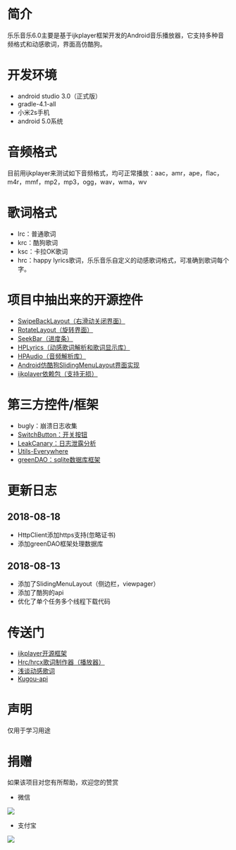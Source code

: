 # 简介 #
乐乐音乐6.0主要是基于ijkplayer框架开发的Android音乐播放器，它支持多种音频格式和动感歌词，界面高仿酷狗。

# 开发环境 #
- android studio 3.0（正式版）
- gradle-4.1-all
- 小米2s手机
- android 5.0系统

# 音频格式 #
目前用ijkplayer来测试如下音频格式，均可正常播放：aac，amr，ape，flac，m4r，mmf，mp2，mp3，ogg，wav，wma，wv

# 歌词格式 #
- lrc：普通歌词
- krc：酷狗歌词
- ksc：卡拉OK歌词
- hrc：happy lyrics歌词，乐乐音乐自定义的动感歌词格式，可准确到歌词每个字。

# 项目中抽出来的开源控件 #

- [SwipeBackLayout（右滑动关闭界面）](https://github.com/zhangliangming/SwipeBackLayout.git)
- [RotateLayout（旋转界面）](https://github.com/zhangliangming/RotateLayout.git)
- [SeekBar（进度条）](https://github.com/zhangliangming/SeekBar.git)
- [HPLyrics（动感歌词解析和歌词显示库）](https://github.com/zhangliangming/HPLyrics.git)
- [HPAudio（音频解析库）](https://github.com/zhangliangming/HPAudio.git)
- [Android仿酷狗SlidingMenuLayout界面实现](https://github.com/zhangliangming/SlidingMenuLayout.git)
- [ijkplayer依赖包（支持无损）](https://github.com/zhangliangming/Player.git)

# 第三方控件/框架 #

- bugly：崩溃日志收集
- [SwitchButton：开关按钮](https://github.com/zcweng/SwitchButton.git "SwitchButton")
- [LeakCanary：日志泄露分析](https://github.com/square/leakcanary "LeakCanary")
- [Utils-Everywhere](https://github.com/SenhLinsh/Utils-Everywhere.git "Utils-Everywhere")
- [greenDAO：sqlite数据库框架](https://github.com/greenrobot/greenDAO "greenDAO")

# 更新日志 #

## 2018-08-18 ##
- HttpClient添加https支持(忽略证书)
- 添加greenDAO框架处理数据库

## 2018-08-13 ##
- 添加了SlidingMenuLayout（侧边栏，viewpager）
- 添加了酷狗的api
- 优化了单个任务多个线程下载代码

# 传送门 #

- [ijkplayer开源框架](https://github.com/Bilibili/ijkplayer "ijkplayer开源框架")
- [Hrc/hrcx歌词制作器（播放器）](https://github.com/zhangliangming/HappyPlayer-PC.git "Hrc/Hrcx歌词制作器（播放器）")
- [浅谈动感歌词](http://zhangliangming.github.io/ "浅谈动感歌词")
- [Kugou-api](https://github.com/ecitlm/Kugou-api "Kugou-api")

# 声明 #
仅用于学习用途

# 捐赠 #
如果该项目对您有所帮助，欢迎您的赞赏

- 微信

![](https://i.imgur.com/e3hERHh.png)

- 支付宝

![](https://i.imgur.com/29AcEPA.png)
